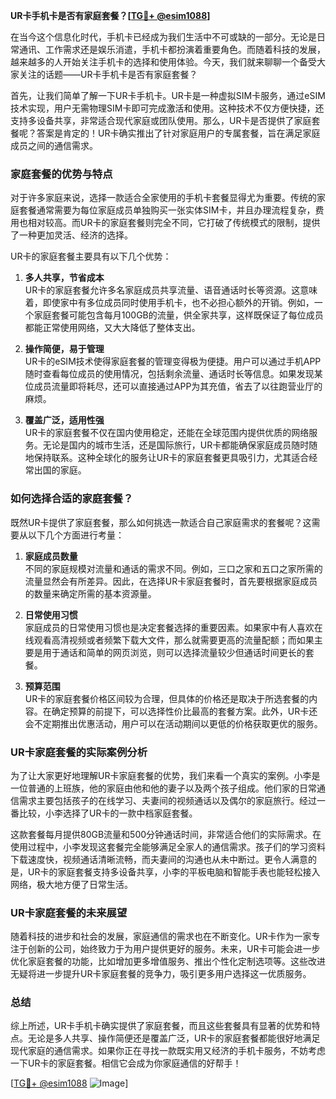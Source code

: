 **UR卡手机卡是否有家庭套餐？[[TG💪+ @esim1088](https://t.me/s/esim1088)]**

在当今这个信息化时代，手机卡已经成为我们生活中不可或缺的一部分。无论是日常通讯、工作需求还是娱乐消遣，手机卡都扮演着重要角色。而随着科技的发展，越来越多的人开始关注手机卡的选择和使用体验。今天，我们就来聊聊一个备受大家关注的话题——UR卡手机卡是否有家庭套餐？

首先，让我们简单了解一下UR卡手机卡。UR卡是一种虚拟SIM卡服务，通过eSIM技术实现，用户无需物理SIM卡即可完成激活和使用。这种技术不仅方便快捷，还支持多设备共享，非常适合现代家庭或团队使用。那么，UR卡是否提供了家庭套餐呢？答案是肯定的！UR卡确实推出了针对家庭用户的专属套餐，旨在满足家庭成员之间的通信需求。

### **家庭套餐的优势与特点**

对于许多家庭来说，选择一款适合全家使用的手机卡套餐显得尤为重要。传统的家庭套餐通常需要为每位家庭成员单独购买一张实体SIM卡，并且办理流程复杂，费用也相对较高。而UR卡的家庭套餐则完全不同，它打破了传统模式的限制，提供了一种更加灵活、经济的选择。

UR卡的家庭套餐主要具有以下几个优势：

1. **多人共享，节省成本**  
   UR卡的家庭套餐允许多名家庭成员共享流量、语音通话时长等资源。这意味着，即使家中有多位成员同时使用手机卡，也不必担心额外的开销。例如，一个家庭套餐可能包含每月100GB的流量，供全家共享，这样既保证了每位成员都能正常使用网络，又大大降低了整体支出。

2. **操作简便，易于管理**  
   UR卡的eSIM技术使得家庭套餐的管理变得极为便捷。用户可以通过手机APP随时查看每位成员的使用情况，包括剩余流量、通话时长等信息。如果发现某位成员流量即将耗尽，还可以直接通过APP为其充值，省去了以往跑营业厅的麻烦。

3. **覆盖广泛，适用性强**  
   UR卡的家庭套餐不仅在国内使用稳定，还能在全球范围内提供优质的网络服务。无论是国内的城市生活，还是国际旅行，UR卡都能确保家庭成员随时随地保持联系。这种全球化的服务让UR卡的家庭套餐更具吸引力，尤其适合经常出国的家庭。

### **如何选择合适的家庭套餐？**

既然UR卡提供了家庭套餐，那么如何挑选一款适合自己家庭需求的套餐呢？这需要从以下几个方面进行考量：

1. **家庭成员数量**  
   不同的家庭规模对流量和通话的需求不同。例如，三口之家和五口之家所需的流量显然会有所差异。因此，在选择UR卡家庭套餐时，首先要根据家庭成员的数量来确定所需的基本资源量。

2. **日常使用习惯**  
   家庭成员的日常使用习惯也是决定套餐选择的重要因素。如果家中有人喜欢在线观看高清视频或者频繁下载大文件，那么就需要更高的流量配额；而如果主要是用于通话和简单的网页浏览，则可以选择流量较少但通话时间更长的套餐。

3. **预算范围**  
   UR卡的家庭套餐价格区间较为合理，但具体的价格还是取决于所选套餐的内容。在确定预算的前提下，可以选择性价比最高的套餐方案。此外，UR卡还会不定期推出优惠活动，用户可以在活动期间以更低的价格获取更优的服务。

### **UR卡家庭套餐的实际案例分析**

为了让大家更好地理解UR卡家庭套餐的优势，我们来看一个真实的案例。小李是一位普通的上班族，他的家庭由他和他的妻子以及两个孩子组成。他们家的日常通信需求主要包括孩子的在线学习、夫妻间的视频通话以及偶尔的家庭旅行。经过一番比较，小李选择了UR卡的一款中档家庭套餐。

这款套餐每月提供80GB流量和500分钟通话时间，非常适合他们的实际需求。在使用过程中，小李发现这套餐完全能够满足全家人的通信需求。孩子们的学习资料下载速度快，视频通话清晰流畅，而夫妻间的沟通也从未中断过。更令人满意的是，UR卡的家庭套餐支持多设备共享，小李的平板电脑和智能手表也能轻松接入网络，极大地方便了日常生活。

### **UR卡家庭套餐的未来展望**

随着科技的进步和社会的发展，家庭通信的需求也在不断变化。UR卡作为一家专注于创新的公司，始终致力于为用户提供更好的服务。未来，UR卡可能会进一步优化家庭套餐的功能，比如增加更多增值服务、推出个性化定制选项等。这些改进无疑将进一步提升UR卡家庭套餐的竞争力，吸引更多用户选择这一优质服务。

### **总结**

综上所述，UR卡手机卡确实提供了家庭套餐，而且这些套餐具有显著的优势和特点。无论是多人共享、操作简便还是覆盖广泛，UR卡的家庭套餐都能很好地满足现代家庭的通信需求。如果你正在寻找一款既实用又经济的手机卡服务，不妨考虑一下UR卡的家庭套餐。相信它会成为你家庭通信的好帮手！

[[TG💪+ @esim1088](https://t.me/s/esim1088) ![Image](https://i.postimg.cc/4NQfJmqS/Snipaste-2025-05-13-00-14-12.png)]